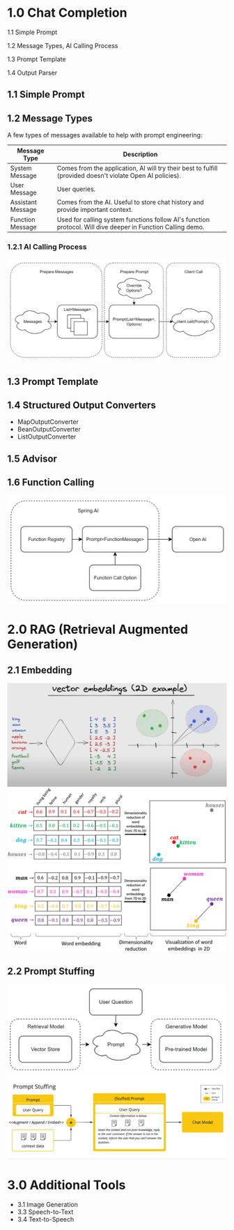 # 1.0 Chat Completion
1.1 Simple Prompt

1.2 Message Types, AI Calling Process

1.3 Prompt Template

1.4 Output Parser

## 1.1 Simple Prompt
## 1.2 Message Types
A few types of messages available to help with prompt engineering:

| Message Type      | Description                                                                                                 |
|-------------------|-------------------------------------------------------------------------------------------------------------|
| System Message    | Comes from the application, AI will try their best to fulfill (provided doesn't violate Open AI policies).  |
| User Message      | User queries.                                                                                               |
| Assistant Message | Comes from the AI. Useful to store chat history and provide important context.                              |
| Function Message  | Used for calling system functions follow AI's function protocol. Will dive deeper in Function Calling demo. |

### 1.2.1 AI Calling Process

![AiCallingProcess.png](AiCallingProcess.png)

## 1.3 Prompt Template
## 1.4 Structured Output Converters
- MapOutputConverter
- BeanOutputConverter
- ListOutputConverter

## 1.5 Advisor

## 1.6 Function Calling
![FunctionCalling.png](FunctionCalling.png)

# 2.0 RAG (Retrieval Augmented Generation)

## 2.1 Embedding
![2d vector embeddings.png](2d%20vector%20embeddings.png)
![embedding.png](embedding.png)

## 2.2 Prompt Stuffing
![RAGSimplified.png](RAGSimplified.png)
![spring-ai-prompt-stuffing.jpg](spring-ai-prompt-stuffing.jpg)


# 3.0 Additional Tools
- 3.1 Image Generation
- 3.3 Speech-to-Text
- 3.4 Text-to-Speech